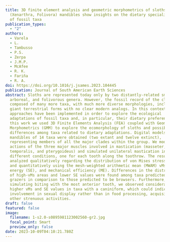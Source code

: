 ```yaml
---
title: 3D finite element analysis and geometric morphometrics of sloths
  (Xenarthra, Folivora) mandibles show insights on the dietary specializations
  of fossil taxa
publication_types:
  - "2"
authors:
  - Varela
  - L.
  - Tambusso
  - P.S.
  - Zerpa
  - J.M.P.
  - McAfee
  - R. K.
  - Fariña
  - R. A.
doi: https://doi.org/10.1016/j.jsames.2023.104445
publication: Journal of South American Earth Sciences
abstract: Sloths are represented today only by two distantly-related small,
  arboreal, and folivorous genera. However, the fossil record of the clade is
  composed of many more taxa, with much more diverse morphologies, including
  giant terrestrial forms with no clear modern analogs. In this context, several
  approaches have been implemented in order to explore the ecological
  adaptations of fossil taxa and, in particular, their dietary preferences. In
  this work we used 3D Finite Elements Analysis (FEA) coupled with Geometric
  Morphometrics (GMM) to explore the ecomorphology of sloths and possible
  differences among taxa related to dietary adaptations. Digital models of the
  mandibles of 14 taxa were obtained (two extant and twelve extinct),
  representing members of all the major clades within the group. We modeled the
  actions of the three major muscles involved in mastication (masseter,
  temporalis, and pterygoideus) and simulated unilateral mastication in four
  different conditions, one for each tooth along the toothrow. The results were
  analyzed qualitatively regarding the distribution of von Mises stress (vMs)
  and quantitatively using the mesh-weighted arithmetic mean (MWAM) vMs, strain
  energy (SE), and mechanical efficiency (ME). Differences in the distribution
  of high-vMs areas and lower SE values were found among taxa predicted to be
  grazers in comparison to those predicted to be browsers. Furthermore, when
  simulating biting with the most anterior tooth, we observed considerably
  higher vMs and SE values in taxa with a caniniform, which could indicate its
  involvement in sexual display rather than in food processing, acquisition, or
  other strenuous activities.
draft: false
featured: false
image:
  filename: 1-s2.0-s0895981123002560-gr2.jpg
  focal_point: Smart
  preview_only: false
date: 2023-10-09T04:10:21.780Z
---
```

